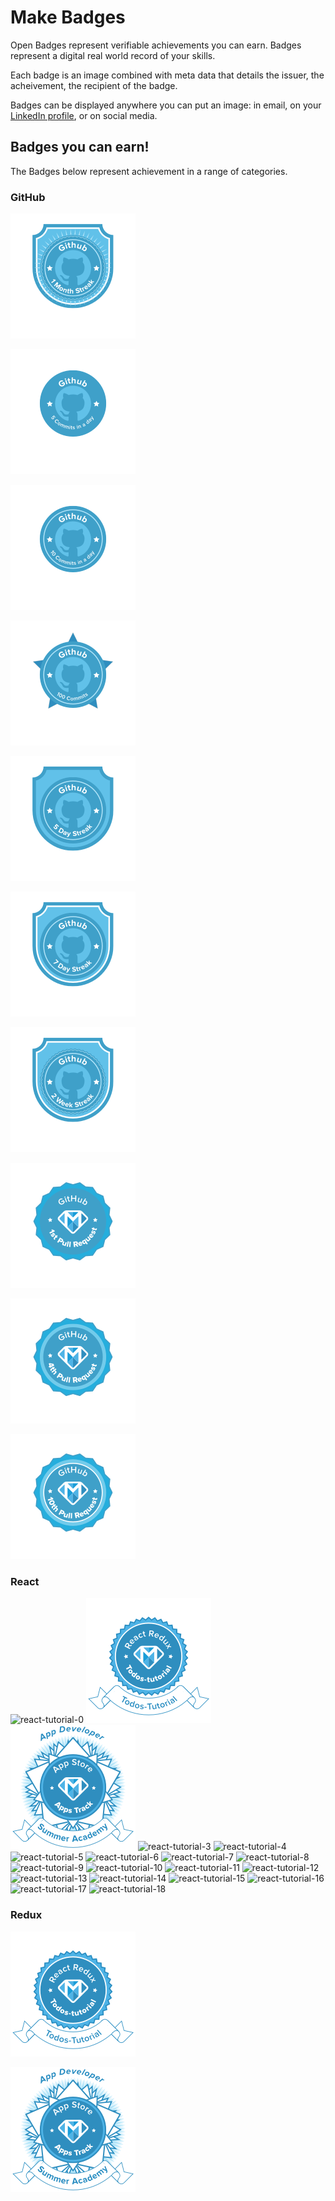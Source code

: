 # Make Badges

Open Badges represent verifiable achievements you can earn. Badges represent a digital real world record of your skills. 

Each badge is an image combined with meta data that details the issuer, the acheivement, the recipient of the badge. 

Badges can be displayed anywhere you can put an image: in email, on your [LinkedIn profile](https://openbadges.tumblr.com/post/55809369771/how-to-display-your-open-badges-on-your-linkedin),  or on social media. 

## Badges you can earn!

The Badges below represent achievement in a range of categories. 

### GitHub

![1 Month Streak](images/1-month-streak.png)

![5 commits](images/5-commits.png)

![10 commits](images/10-commits.png)

![100 commits](images/100-commits.png)

![5 day streak](images/5-day-streak.png)

![7 day streak](images/7-day-streak.png)

![2 week streak](images/2-week-streak.png)

![1st Pull Request](images/1ST-pull-request.png)

![4th Pull Request](images/4th-pull-request.png)

![10th Pull Request](images/10th-pull-request.png)

### React 

![react-tutorial-0](images/react-redux-0.png)
![react-tutorial-1](images/react-redux-1.png)
![react-tutorial-2](images/react-redux-2.png)
![react-tutorial-3](images/react-redux-3.png)
![react-tutorial-4](images/react-redux-4.png)
![react-tutorial-5](images/react-redux-5.png)
![react-tutorial-6](images/react-redux-6.png)
![react-tutorial-7](images/react-redux-7.png)
![react-tutorial-8](images/react-redux-8.png)
![react-tutorial-9](images/react-redux-9.png)
![react-tutorial-10](images/react-redux-10.png)
![react-tutorial-11](images/react-redux-11.png)
![react-tutorial-12](images/react-redux-12.png)
![react-tutorial-13](images/react-redux-13.png)
![react-tutorial-14](images/react-redux-14.png)
![react-tutorial-15](images/react-redux-15.png)
![react-tutorial-16](images/react-redux-16.png)
![react-tutorial-17](images/react-redux-17.png)
![react-tutorial-18](images/react-redux-18.png)

### Redux

![react-redux-1](images/react-redux-1.png)

![react-redux-2](images/react-redux-2.png)

<!-- Code Badges 

Badges 

JS Level 1.1 Breakout 
JS Level 1.2 Linting to professional standards 
JS Level 1.3 Networking 
JS Level 1.4 OOP 
JS Level 2.1 Map, Filter & Reduce
JS Level 2.2 React
JS Level 2.3 React Input Pattern
JS Level 2.4 Redux

JS Webpack Bundling 
JS 


React Level 1
React Level 2
React Level 3
React Level 4

JS Level 1 - Functons and Variables 
JS Level 2 - Flow Control 
JS Level 3 - Arrays and Objects 
JS Level 4 - OOP
JS Level 5 - Profesional Best Practices 
JS Level 6 - Map, Filter, and Reduce 
JS Level 7 - Networking 
JS Level 8 - Canvas 
JS Level 9 - 
JS Level 10 - Publish to nom 
JS Level 11 - 

-->